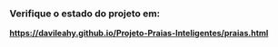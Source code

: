 ### Verifique o estado do projeto em:
**https://davileahy.github.io/Projeto-Praias-Inteligentes/praias.html**
